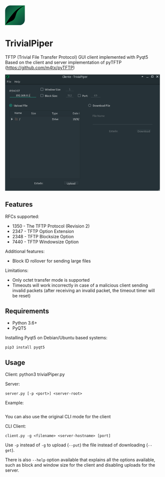 ![trivialPiper](https://raw.githubusercontent.com/piedpiper-ucv/trivialPiper/master/img/pplogo64.png)
# TrivialPiper
TFTP (Trivial File Transfer Protocol) GUI client implemented with Pyqt5 
Based on the client and server implementation of pyTFTP (https://github.com/m4tx/pyTFTP)

![trivialPiper](https://raw.githubusercontent.com/piedpiper-ucv/trivialPiper/master/img/trivialpiper-client.png)

## Features
RFCs supported:
* 1350 - The TFTP Protocol (Revision 2)
* 2347 - TFTP Option Extension
* 2348 - TFTP Blocksize Option
* 7440 - TFTP Windowsize Option

Additional features:
* Block ID rollover for sending large files

Limitations:
* Only octet transfer mode is supported
* Timeouts will work incorrectly in case of a malicious client sending invalid
  packets (after receiving an invalid packet, the timeout timer will be reset)

## Requirements
* Python 3.6+
* PyQT5

Installing Pyqt5 on Debian/Ubuntu based systems:
```sudo apt install python3-pip
pip3 install pyqt5
```


## Usage

Client:
python3 trivialPiper.py

Server:
```
server.py [-p <port>] <server-root>
```
Example:
```python server.py -H 192.168.2.20 -p 69 -u /home/user/server
```

You can also use the original CLI mode for the client

CLI Client:
```
client.py -g <filename> <server-hostname> [port]
```
Use `-p` instead of `-g` to upload (`--put`) the file instead of downloading
(`--get`).



There is also `--help` option available that explains all the options
available, such as block and window size for the client and disabling uploads
for the server.
